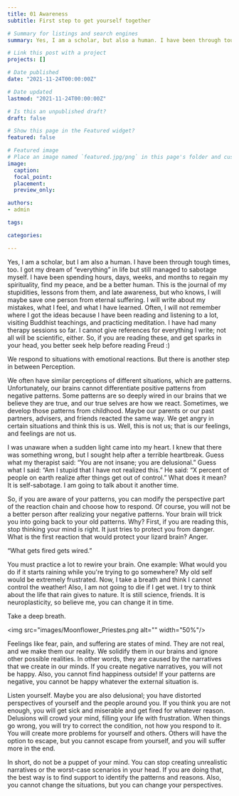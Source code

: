 ```yaml
---
title: 01 Awareness
subtitle: First step to get yourself together

# Summary for listings and search engines
summary: Yes, I am a scholar, but also a human. I have been through tough times too. I got my dream “everything” in life, but still managed to sabotage myself. I have been spending hours, days, weeks and months to get my spirituality back, find my peace, and to be a better human...

# Link this post with a project
projects: []

# Date published
date: "2021-11-24T00:00:00Z"

# Date updated
lastmod: "2021-11-24T00:00:00Z"

# Is this an unpublished draft?
draft: false

# Show this page in the Featured widget?
featured: false

# Featured image
# Place an image named `featured.jpg/png` in this page's folder and customize its options here.
image:
  caption: 
  focal_point:
  placement: 
  preview_only: 

authors:
- admin

tags:

categories:

---
```


Yes, I am a scholar, but I am also a human. I have been through tough times, too. I got my dream of “everything” in life but still managed to sabotage myself. I have been spending hours, days, weeks, and months to regain my spirituality, find my peace, and be a better human. This is the journal of my stupidities, lessons from them, and late awareness, but who knows, I will maybe save one person from eternal suffering. I will write about my mistakes, what I feel, and what I have learned. Often, I will not remember where I got the ideas because I have been reading and listening to a lot, visiting Buddhist teachings, and practicing meditation. I have had many therapy sessions so far. I cannot give references for everything I write; not all will be scientific, either. So, if you are reading these, and get sparks in your head, you better seek help before reading Freud :) 

We respond to situations with emotional reactions. But there is another step in between Perception. 

We often have similar perceptions of different situations, which are patterns. Unfortunately, our brains cannot differentiate positive patterns from negative patterns. Some patterns are so deeply wired in our brains that we believe they are true, and our true selves are how we react. Sometimes, we develop those patterns from childhood. Maybe our parents or our past partners, advisers, and friends reacted the same way. We get angry in certain situations and think this is us. Well, this is not us; that is our feelings, and feelings are not us.

I was unaware when a sudden light came into my heart. I knew that there was something wrong, but I sought help after a terrible heartbreak. Guess what my therapist said: “You are not insane; you are delusional.” Guess what I said: “Am I stupid that I have not realized this.” He said: “X percent of people on earth realize after things get out of control.” What does it mean? It is self-sabotage. I am going to talk about it another time. 

So, if you are aware of your patterns, you can modify the perspective part of the reaction chain and choose how to respond. Of course, you will not be a better person after realizing your negative patterns. Your brain will trick you into going back to your old patterns. Why? First, if you are reading this, stop thinking your mind is right. It just tries to protect you from danger. What is the first reaction that would protect your lizard brain? Anger. 

“What gets fired gets wired.”

You must practice a lot to rewire your brain. One example: What would you do if it starts raining while you're trying to go somewhere? My old self would be extremely frustrated. Now, I take a breath and think I cannot control the weather! Also, I am not going to die if I get wet. I try to think about the life that rain gives to nature. It is still science, friends. It is neuroplasticity, so believe me, you can change it in time. 

Take a deep breath. 

<img src="images/Moonflower_Priestes.png alt="" width="50%"/>

Feelings like fear, pain, and suffering are states of mind. They are not real, and we make them our reality. We solidify them in our brains and ignore other possible realities. In other words, they are caused by the narratives that we create in our minds. If you create negative narratives, you will not be happy. Also, you cannot find happiness outside! If your patterns are negative, you cannot be happy whatever the external situation is. 

Listen yourself. Maybe you are also delusional; you have distorted perspectives of yourself and the people around you. If you think you are not enough, you will get sick and miserable and get fired for whatever reason. Delusions will crowd your mind, filling your life with frustration. When things go wrong, you will try to correct the condition, not how you respond to it. You will create more problems for yourself and others. Others will have the option to escape, but you cannot escape from yourself, and you will suffer more in the end. 

In short, do not be a puppet of your mind. You can stop creating unrealistic narratives or the worst-case scenarios in your head. If you are doing that, the best way is to find support to identify the patterns and reasons. Also, you cannot change the situations, but you can change your perspectives.
